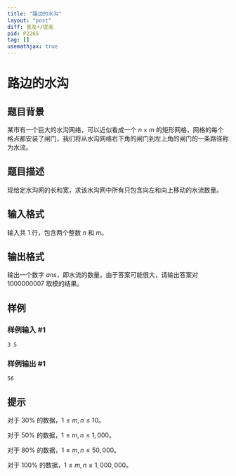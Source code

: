 ```yaml
---
title: "路边的水沟"
layout: "post"
diff: 普及+/提高
pid: P2265
tag: []
usemathjax: true
---
```


# 路边的水沟
## 题目背景

某市有一个巨大的水沟网络，可以近似看成一个 $n \times m$ 的矩形网格，网格的每个格点都安装了闸门，我们将从水沟网络右下角的闸门到左上角的闸门的一条路径称为水流。

## 题目描述

现给定水沟网的长和宽，求该水沟网中所有只包含向左和向上移动的水流数量。

## 输入格式

输入共 $1$ 行，包含两个整数 $n$ 和 $m$。
## 输出格式

输出一个数字 $ans$，即水流的数量。由于答案可能很大，请输出答案对 $1000000007$ 取模的结果。

## 样例

### 样例输入 #1
```
3 5
```
### 样例输出 #1
```
56
```
## 提示

对于 $30\%$ 的数据，$1 \leq m,n \leq 10$。

对于 $50\%$ 的数据，$1 \leq m,n \leq 1,000$。

对于 $80\%$ 的数据，$1 \leq m,n \leq 50,000$。

对于 $100\%$ 的数据，$1 \leq m,n \leq 1,000,000$。
